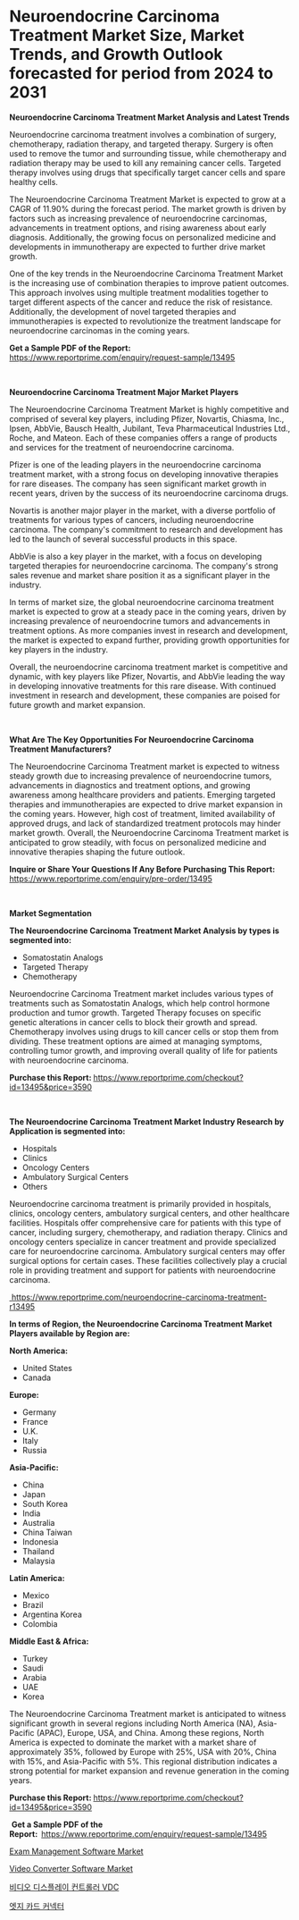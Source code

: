 <p><h1>Neuroendocrine Carcinoma Treatment Market Size, Market Trends, and Growth Outlook forecasted for period from 2024 to 2031</h1></p><p><strong>Neuroendocrine Carcinoma Treatment Market Analysis and Latest Trends</strong></p>
<p><p>Neuroendocrine carcinoma treatment involves a combination of surgery, chemotherapy, radiation therapy, and targeted therapy. Surgery is often used to remove the tumor and surrounding tissue, while chemotherapy and radiation therapy may be used to kill any remaining cancer cells. Targeted therapy involves using drugs that specifically target cancer cells and spare healthy cells.</p><p>The Neuroendocrine Carcinoma Treatment Market is expected to grow at a CAGR of 11.90% during the forecast period. The market growth is driven by factors such as increasing prevalence of neuroendocrine carcinomas, advancements in treatment options, and rising awareness about early diagnosis. Additionally, the growing focus on personalized medicine and developments in immunotherapy are expected to further drive market growth.</p><p>One of the key trends in the Neuroendocrine Carcinoma Treatment Market is the increasing use of combination therapies to improve patient outcomes. This approach involves using multiple treatment modalities together to target different aspects of the cancer and reduce the risk of resistance. Additionally, the development of novel targeted therapies and immunotherapies is expected to revolutionize the treatment landscape for neuroendocrine carcinomas in the coming years.</p></p>
<p><strong>Get a Sample PDF of the Report:&nbsp;</strong> <a href="https://www.reportprime.com/enquiry/request-sample/13495">https://www.reportprime.com/enquiry/request-sample/13495</a></p>
<p>&nbsp;</p>
<p><strong>Neuroendocrine Carcinoma Treatment Major Market Players</strong></p>
<p><p>The Neuroendocrine Carcinoma Treatment Market is highly competitive and comprised of several key players, including Pfizer, Novartis, Chiasma, Inc., Ipsen, AbbVie, Bausch Health, Jubilant, Teva Pharmaceutical Industries Ltd., Roche, and Mateon. Each of these companies offers a range of products and services for the treatment of neuroendocrine carcinoma.</p><p>Pfizer is one of the leading players in the neuroendocrine carcinoma treatment market, with a strong focus on developing innovative therapies for rare diseases. The company has seen significant market growth in recent years, driven by the success of its neuroendocrine carcinoma drugs.</p><p>Novartis is another major player in the market, with a diverse portfolio of treatments for various types of cancers, including neuroendocrine carcinoma. The company's commitment to research and development has led to the launch of several successful products in this space.</p><p>AbbVie is also a key player in the market, with a focus on developing targeted therapies for neuroendocrine carcinoma. The company's strong sales revenue and market share position it as a significant player in the industry.</p><p>In terms of market size, the global neuroendocrine carcinoma treatment market is expected to grow at a steady pace in the coming years, driven by increasing prevalence of neuroendocrine tumors and advancements in treatment options. As more companies invest in research and development, the market is expected to expand further, providing growth opportunities for key players in the industry.</p><p>Overall, the neuroendocrine carcinoma treatment market is competitive and dynamic, with key players like Pfizer, Novartis, and AbbVie leading the way in developing innovative treatments for this rare disease. With continued investment in research and development, these companies are poised for future growth and market expansion.</p></p>
<p>&nbsp;</p>
<p><strong>What Are The Key Opportunities For Neuroendocrine Carcinoma Treatment Manufacturers?</strong></p>
<p><p>The Neuroendocrine Carcinoma Treatment market is expected to witness steady growth due to increasing prevalence of neuroendocrine tumors, advancements in diagnostics and treatment options, and growing awareness among healthcare providers and patients. Emerging targeted therapies and immunotherapies are expected to drive market expansion in the coming years. However, high cost of treatment, limited availability of approved drugs, and lack of standardized treatment protocols may hinder market growth. Overall, the Neuroendocrine Carcinoma Treatment market is anticipated to grow steadily, with focus on personalized medicine and innovative therapies shaping the future outlook.</p></p>
<p><strong>Inquire or Share Your Questions If Any Before Purchasing This Report:</strong> <a href="https://www.reportprime.com/enquiry/pre-order/13495">https://www.reportprime.com/enquiry/pre-order/13495</a></p>
<p>&nbsp;</p>
<p><strong>Market Segmentation</strong></p>
<p><strong>The Neuroendocrine Carcinoma Treatment Market Analysis by types is segmented into:</strong></p>
<p><ul><li>Somatostatin Analogs</li><li>Targeted Therapy</li><li>Chemotherapy</li></ul></p>
<p><p>Neuroendocrine Carcinoma Treatment market includes various types of treatments such as Somatostatin Analogs, which help control hormone production and tumor growth. Targeted Therapy focuses on specific genetic alterations in cancer cells to block their growth and spread. Chemotherapy involves using drugs to kill cancer cells or stop them from dividing. These treatment options are aimed at managing symptoms, controlling tumor growth, and improving overall quality of life for patients with neuroendocrine carcinoma.</p></p>
<p><strong>Purchase this Report:&nbsp;</strong><a href="https://www.reportprime.com/checkout?id=13495&price=3590">https://www.reportprime.com/checkout?id=13495&price=3590</a></p>
<p>&nbsp;</p>
<p><strong>The Neuroendocrine Carcinoma Treatment Market Industry Research by Application is segmented into:</strong></p>
<p><ul><li>Hospitals</li><li>Clinics</li><li>Oncology Centers</li><li>Ambulatory Surgical Centers</li><li>Others</li></ul></p>
<p><p>Neuroendocrine carcinoma treatment is primarily provided in hospitals, clinics, oncology centers, ambulatory surgical centers, and other healthcare facilities. Hospitals offer comprehensive care for patients with this type of cancer, including surgery, chemotherapy, and radiation therapy. Clinics and oncology centers specialize in cancer treatment and provide specialized care for neuroendocrine carcinoma. Ambulatory surgical centers may offer surgical options for certain cases. These facilities collectively play a crucial role in providing treatment and support for patients with neuroendocrine carcinoma.</p></p>
<p><a href="https://www.reportprime.com/neuroendocrine-carcinoma-treatment-r13495">&nbsp;https://www.reportprime.com/neuroendocrine-carcinoma-treatment-r13495</a></p>
<p><strong>In terms of Region, the Neuroendocrine Carcinoma Treatment Market Players available by Region are:</strong></p>
<p>
    <p> <strong> North America: </strong>
        <ul>
            <li>United States</li>
            <li>Canada</li>
        </ul>
        </p> 
    <p> <strong> Europe: </strong>
        <ul>
            <li>Germany</li>
            <li>France</li>
            <li>U.K.</li>
            <li>Italy</li>
            <li>Russia</li>
        </ul>
        </p> 
    <p> <strong> Asia-Pacific: </strong>
        <ul>
            <li>China</li>
            <li>Japan</li>
            <li>South Korea</li>
            <li>India</li>
            <li>Australia</li>
            <li>China Taiwan</li>
            <li>Indonesia</li>
            <li>Thailand</li>
            <li>Malaysia</li>
        </ul>
        </p> 
    <p> <strong> Latin America: </strong>
        <ul>
            <li>Mexico</li>
            <li>Brazil</li>
            <li>Argentina Korea</li>
            <li>Colombia</li>
        </ul>
        </p> 
    <p> <strong> Middle East & Africa: </strong>
        <ul>
            <li>Turkey</li>
            <li>Saudi</li>
            <li>Arabia</li>
            <li>UAE</li>
            <li>Korea</li>
        </ul>
    </p>
    </p>
<p><p>The Neuroendocrine Carcinoma Treatment market is anticipated to witness significant growth in several regions including North America (NA), Asia-Pacific (APAC), Europe, USA, and China. Among these regions, North America is expected to dominate the market with a market share of approximately 35%, followed by Europe with 25%, USA with 20%, China with 15%, and Asia-Pacific with 5%. This regional distribution indicates a strong potential for market expansion and revenue generation in the coming years.</p></p>
<p><strong>Purchase this Report: </strong><a href="https://www.reportprime.com/checkout?id=13495&price=3590">https://www.reportprime.com/checkout?id=13495&price=3590</a></p>
<p>&nbsp;<strong>Get a Sample PDF of the Report:&nbsp;&nbsp;</strong><a href="https://www.reportprime.com/enquiry/request-sample/13495">https://www.reportprime.com/enquiry/request-sample/13495</a></p>
<p><strong></strong></p>
<p><p><a href="https://github.com/nigngrjl95/Market-Research-Report-List-1/blob/main/exam-management-software-market.md">Exam Management Software Market</a></p><p><a href="https://github.com/ayamgoreng5458/Market-Research-Report-List-1/blob/main/video-converter-software-market.md">Video Converter Software Market</a></p><p><a href="https://github.com/konokaryan/Market-Research-Report-List-1/blob/main/4021491122617.md">비디오 디스플레이 컨트롤러 VDC</a></p><p><a href="https://github.com/mithunmistry2258/Market-Research-Report-List-1/blob/main/6357344122616.md">엣지 카드 커넥터</a></p></p>